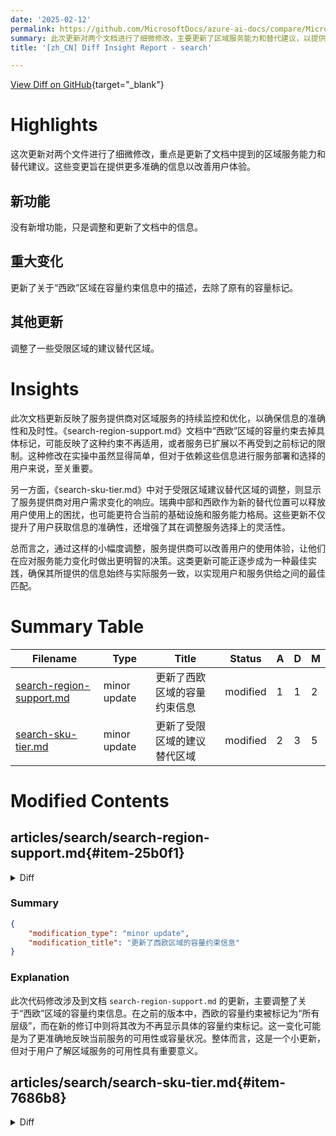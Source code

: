 ```yaml
---
date: '2025-02-12'
permalink: https://github.com/MicrosoftDocs/azure-ai-docs/compare/MicrosoftDocs:f57bd77...MicrosoftDocs:be5df78
summary: 此次更新对两个文档进行了细微修改，主要更新了区域服务能力和替代建议，以提供更准确的信息，改善用户体验。虽然没有新增功能，但更新了关于“西欧”区域的容量约束信息，去除了原有的标记。此外，还调整了受限区域的替代建议，反映了服务提供商对用户需求变化的响应。总体而言，这些小幅度调整旨在帮助用户在服务能力变化时做出更明智的决策，提升用户的使用体验。
title: '[zh_CN] Diff Insight Report - search'

---
```


[View Diff on GitHub](https://github.com/MicrosoftDocs/azure-ai-docs/compare/MicrosoftDocs:f57bd77...MicrosoftDocs:be5df78){target="_blank"}

# Highlights
这次更新对两个文件进行了细微修改，重点是更新了文档中提到的区域服务能力和替代建议。这些变更旨在提供更多准确的信息以改善用户体验。

## 新功能
没有新增功能，只是调整和更新了文档中的信息。

## 重大变化
更新了关于“西欧”区域在容量约束信息中的描述，去除了原有的容量标记。

## 其他更新
调整了一些受限区域的建议替代区域。

# Insights
此次文档更新反映了服务提供商对区域服务的持续监控和优化，以确保信息的准确性和及时性。《search-region-support.md》文档中“西欧”区域的容量约束去掉具体标记，可能反映了这种约束不再适用，或者服务已扩展以不再受到之前标记的限制。这种修改在实操中虽然显得简单，但对于依赖这些信息进行服务部署和选择的用户来说，至关重要。

另一方面，《search-sku-tier.md》中对于受限区域建议替代区域的调整，则显示了服务提供商对用户需求变化的响应。瑞典中部和西欧作为新的替代位置可以释放用户使用上的困扰，也可能更符合当前的基础设施和服务能力格局。这些更新不仅提升了用户获取信息的准确性，还增强了其在调整服务选择上的灵活性。

总而言之，通过这样的小幅度调整，服务提供商可以改善用户的使用体验，让他们在应对服务能力变化时做出更明智的决策。这类更新可能正逐步成为一种最佳实践，确保其所提供的信息始终与实际服务一致，以实现用户和服务供给之间的最佳匹配。

# Summary Table
|  Filename  | Type |    Title    | Status | A  | D  | M  |
|------------|------|-------------|--------|----|----|----|
| [search-region-support.md](#item-25b0f1) | minor update | 更新了西欧区域的容量约束信息 | modified | 1 | 1 | 2 | 
| [search-sku-tier.md](#item-7686b8) | minor update | 更新了受限区域的建议替代区域 | modified | 2 | 3 | 5 | 


# Modified Contents
## articles/search/search-region-support.md{#item-25b0f1}

<details>
<summary>Diff</summary>
````diff
@@ -59,7 +59,7 @@ AI service integration refers to internal connections to an Azure AI multi-servi
 | Region | AI service integration | Semantic ranker | Availability zones | Capacity constrained |
 |--|--|--|--|--|
 | North Europe​​ | ✅ | ✅ | ✅ | All tiers|
-| West Europe​​ <sup>1</sup>| ✅ | ✅ | ✅ | All Tiers |
+| West Europe​​ | ✅ | ✅ | ✅ |  |
 | France Central​​ | ✅ | ✅ | ✅ | All Tiers|
 | Germany West Central​ <sup>1</sup>​| ✅ |  | ✅ | |
 | Italy North​​ |  |  | ✅ | |
````
</details>

### Summary

```json
{
    "modification_type": "minor update",
    "modification_title": "更新了西欧区域的容量约束信息"
}
```

### Explanation
此次代码修改涉及到文档 `search-region-support.md` 的更新，主要调整了关于“西欧”区域的容量约束信息。在之前的版本中，西欧的容量约束被标记为“所有层级”，而在新的修订中则将其改为不再显示具体的容量约束标记。这一变化可能是为了更准确地反映当前服务的可用性或容量状况。整体而言，这是一个小更新，但对于用户了解区域服务的可用性具有重要意义。

## articles/search/search-sku-tier.md{#item-7686b8}

<details>
<summary>Diff</summary>
````diff
@@ -59,9 +59,8 @@ Currently, several regions are capacity-constrained for specific tiers and can't
 
 | Region | Disabled tier (SKU) due to over-capacity | Suggested alternative |
 |--------|------------------------------------------|-----------------------|
-| France Central | All tiers| Sweden Central, Switzerland North|
-| North Europe | All tiers | Sweden Central, Switzerland North|
-| West Europe | All tiers | Sweden Central, Switzerland North|
+| France Central | All tiers| Sweden Central, West Europe|
+| North Europe | All tiers | Sweden Central, West Europe|
 
 ## Feature availability by tier
 
````
</details>

### Summary

```json
{
    "modification_type": "minor update",
    "modification_title": "更新了受限区域的建议替代区域"
}
```

### Explanation
此次修改涉及文档 `search-sku-tier.md` 的内容更新，主要是对一些区域的建议替代区域进行了调整。具体来说，法国中部和北欧区域在之前的版本中建议使用瑞典中部和瑞士北部作为替代，而在新的版本中，建议的替代区域调整为瑞典中部和西欧。这一修改旨在为用户提供更合适的选项以应对特定层级的容量限制，确保他们在服务选择时拥有最新的信息。这是一个小规模的更新，但对于提升用户体验和服务选择的灵活性至关重要。


